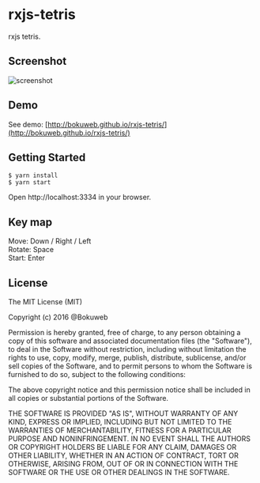 # rxjs-tetris

rxjs tetris.

## Screenshot

![screenshot](https://github.com/bokuweb/rxjs-tetris/blob/master/docs/screenshot.gif?raw=true)

## Demo

See demo: [http://bokuweb.github.io/rxjs-tetris/](http://bokuweb.github.io/rxjs-tetris/) 

## Getting Started

```
$ yarn install 
$ yarn start
```

Open http://localhost:3334 in your browser.

## Key map

Move: Down / Right / Left    
Rotate: Space    
Start: Enter    

## License

The MIT License (MIT)

Copyright (c) 2016 @Bokuweb

Permission is hereby granted, free of charge, to any person obtaining a copy of this software and associated documentation files (the "Software"), to deal in the Software without restriction, including without limitation the rights to use, copy, modify, merge, publish, distribute, sublicense, and/or sell copies of the Software, and to permit persons to whom the Software is furnished to do so, subject to the following conditions:

The above copyright notice and this permission notice shall be included in all copies or substantial portions of the Software.

THE SOFTWARE IS PROVIDED "AS IS", WITHOUT WARRANTY OF ANY KIND, EXPRESS OR IMPLIED, INCLUDING BUT NOT LIMITED TO THE WARRANTIES OF MERCHANTABILITY, FITNESS FOR A PARTICULAR PURPOSE AND NONINFRINGEMENT. IN NO EVENT SHALL THE AUTHORS OR COPYRIGHT HOLDERS BE LIABLE FOR ANY CLAIM, DAMAGES OR OTHER LIABILITY, WHETHER IN AN ACTION OF CONTRACT, TORT OR OTHERWISE, ARISING FROM, OUT OF OR IN CONNECTION WITH THE SOFTWARE OR THE USE OR OTHER DEALINGS IN THE SOFTWARE.

